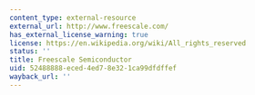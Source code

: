 ```yaml
---
content_type: external-resource
external_url: http://www.freescale.com/
has_external_license_warning: true
license: https://en.wikipedia.org/wiki/All_rights_reserved
status: ''
title: Freescale Semiconductor
uid: 52488888-eced-4ed7-8e32-1ca99dfdffef
wayback_url: ''
---
```

